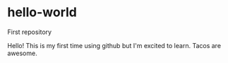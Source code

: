 # hello-world
First repository

Hello! This is my first time using github but I'm excited to learn. Tacos are awesome. 
